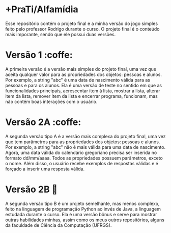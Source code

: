 # +PraTi/Alfamídia

Esse repositório contém o projeto final e a minha versão do jogo simples feito pelo professor Rodrigo durante o curso. O projeto final é o conteúdo mais imporante, sendo que ele possui duas versões.

# Versão 1 :coffe:

A primeira versão é a versão mais simples do projeto final, uma vez que aceita qualquer valor para as propriedades dos objetos: pessoas e alunos. Por exemplo, a string "abc" é uma data de nascimento válida para as pessoas e para os alunos. Ela é uma versão de teste no sentido em que as funcionalidades principais, acrescentar item à lista, mostrar a lista, alterar item da lista, remover item da lista e encerrar programa, funcionam, mas não contém boas interações com o usuário.

# Versão 2A :coffe:

A segunda versão tipo A é a versão mais complexa do projeto final, uma vez que tem parâmetros para as propriedades dos objetos: pessoas e alunos. Por exemplo, a string "abc" não é mais válida para uma data de nascimento. Agora, uma data válida do calendário gregoriano precisa ser inserida no formato dd/mm/aaaa. Todos as propriedades possuem parâmetros, exceto o nome. Além disso, o usuário recebe exemplos de respostas válidas e é forçado a inserir uma resposta válida.

# Versão 2B :snake:

A segunda versão tipo B é um projeto semelhante, mas menos complexo, feito na linguagem de programação Python ao invés de Java, a linguagem estudada durante o curso. Ela é uma versão bônus e serve para mostrar outras habilidades minhas, assim como os meus outros repositórios, alguns da faculdade de Ciência da Computação (UFRGS).
